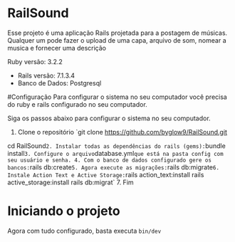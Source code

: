 # RailSound

Esse projeto é uma aplicação Rails projetada para a postagem de músicas. Qualquer um pode fazer o upload de uma capa, arquivo de som, nomear a musica e fornecer uma descrição

Ruby versão: 3.2.2
* Rails versão: 7.1.3.4
* Banco de Dados: Postgresql

#Configuração
Para configurar o sistema no seu computador você precisa do ruby e rails configurado no seu computador.

Siga os passos abaixo para configurar o sistema no seu computador.
1. Clone o repositório `git clone https://github.com/byglow9/RailSound.git

cd RailSound`
2. Instalar todas as dependências do rails (gems): `bundle install`
3. Configure o arquivo `database.yml` que está na pasta config com seu usuário e senha.
4. Com o banco de dados configurado gere os bancos: `rails db:create`
5. Agora execute as migrações: `rails db:migrate`
6. Instale Action Text e Active Storage:
`rails action_text:install
    rails active_storage:install
    rails db:migrat`
7. Fim

# Iniciando o projeto
Agora com tudo configurado, basta executa `bin/dev`



